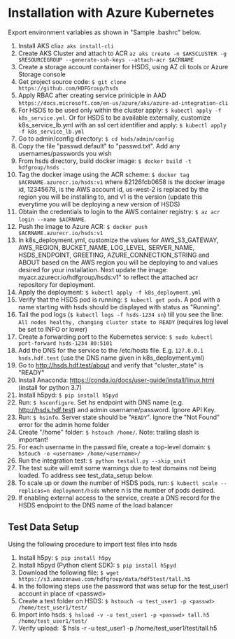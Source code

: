 Installation with Azure Kubernetes
============================

Export environment variables as shown in "Sample .bashrc" below.

1. Install AKS cli`az aks install-cli`
2. Create AKS Cluster and attach to ACR `az aks create -n $AKSCLUSTER -g $RESOURCEGROUP --generate-ssh-keys --attach-acr $ACRNAME`
3. Create a storage account container for HSDS, using AZ cli tools or Azure Storage console
4. Get project source code: `$ git clone https://github.com/HDFGroup/hsds`
5. Apply RBAC after creating service priniciple in AAD `https://docs.microsoft.com/en-us/azure/aks/azure-ad-integration-cli`
6. For HSDS to be used only within the cluster apply: `$ kubectl apply -f k8s_service.yml`.  Or for HSDS to be available externally, customize k8s_service_lb.yml with an ssl cert identifier and apply: `$ kubectl apply -f k8s_service_lb.yml`
7. Go to admin/config directory: `$ cd hsds/admin/config`
8. Copy the file "passwd.default" to "passwd.txt".  Add any usernames/passwords you wish
9. From hsds directory, build docker image:  `$ docker build -t hdfgroup/hsds .`
10. Tag the docker image using the ACR scheme: `$ docker tag $ACRNAME.azurecr.io/hsds:v1`  where 82126fcb0658 is the docker image id, 12345678, is the AWS account id, us-west-2 is replaced by the region you will be installing to, and v1 is the version (update this everytime you will be deploying a new version of HSDS)
11. Obtain the credentials to login to the AWS container registry: `$ az acr login --name $ACRNAME`.
12. Push the image to Azure ACR: `$ docker push $ACRNAME.azurecr.io/hsds:v1`
13. In k8s_deployment.yml, customize the values for AWS_S3_GATEWAY, AWS_REGION, BUCKET_NAME, LOG_LEVEL, SERVER_NAME, HSDS_ENDPOINT, GREETING, AZURE_CONNECTION_STRING and ABOUT based on the AWS region you will be deploying to and values desired for your installation. Next update the image: myacr.azurecr.io/hdfgroup/hsds:v1" to reflect the attached acr repository for deployment.
14. Apply the deployment: `$ kubectl apply -f k8s_deployment.yml`
15. Verify that the HSDS pod is running: `$ kubectl get pods`.  A pod with a name starting with hsds should be displayed with status as "Running".
16. Tail the pod logs (`$ kubectl logs -f hsds-1234 sn`) till you see the line: `All nodes healthy, changing cluster state to READY` (requires log level be set to INFO or lower)
17. Create a forwarding port to the Kubernetes service: `$ sudo kubectl port-forward hsds-1234 80:5101`
18. Add the DNS for the service to the /etc/hosts file.  E.g. `127.0.0.1  hsds.hdf.test` (use the DNS name given in k8s_deployment.yml)
19. Go to <http://hsds.hdf.test/about> and verify that "cluster_state" is "READY"
20. Install Anaconda: <https://conda.io/docs/user-guide/install/linux.html>  (install for python 3.7)
21. Install h5pyd: `$ pip install h5pyd`
22. Run: `$ hsconfigure`.  Set hs endpoint with DNS name (e.g. <http://hsds.hdf.test>) and admin username/password.  Ignore API Key.
23. Run: `$ hsinfo`.  Server state should be "`READY`".  Ignore the "Not Found" error for the admin home folder
24. Create "/home" folder: `$ hstouch /home/`.  Note: trailing slash is important!
25. For each username in the passwd file, create a top-level domain: `$ hstouch -o <username> /home/<username>/`
26. Run the integration test: `$ python testall.py --skip_unit`
27. The test suite will emit some warnings due to test domains not being loaded.  To address see test_data_setup below.
28. To scale up or down the number of HSDS pods, run: `$ kubectl scale --replicas=n deployment/hsds` where n is the number of pods desired.
29. If enabling external access to the service, create a DNS record for the HSDS endpoint to the DNS name of the load balancer


Test Data Setup
---------------

Using the following procedure to import test files into hsds

1. Install h5py: `$ pip install h5py`
2. Install h5pyd (Python client SDK): `$ pip install h5pyd`
3. Download the following file: `$ wget https://s3.amazonaws.com/hdfgroup/data/hdf5test/tall.h5`
4. In the following steps use the password that was setup for the test_user1 account in place of \<passwd\>
5. Create a test folder on HSDS: `$ hstouch -u test_user1 -p <passwd> /home/test_user1/test/` 
6. Import into hsds: `$ hsload -v -u test_user1 -p <passwd> tall.h5 /home/test_user1/test/`
7. Verify upload: `$ hsls -r -u test_user1 -p <passwd> /home/test_user1/test/tall.h5
